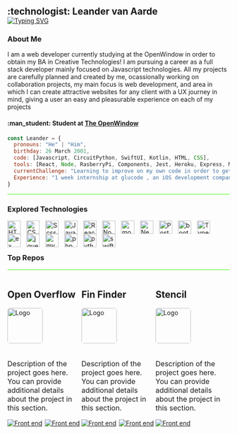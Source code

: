 <!-- HEADER SECTION -->
<h2 align="left" style="padding:0;margin:0;">:technologist: Leander van Aarde</h2>
<a href="https://git.io/typing-svg"><img src="https://readme-typing-svg.demolab.com?font=Fira+Code&weight=600&size=32&pause=1000&color=00FF41&center=true&vCenter=true&width=1400&lines=Web+Developer" alt="Typing SVG" /></a>
</br> 

### About Me

<p align="left" > I am a web developer currently studying at the OpenWindow in order to obtain my BA in Creative Technologies! I am pursuing a career as a full stack developer mainly focused on Javascript technologies. All my projects are carefully planned and created by me, ocassionally working on collaboration projects, my main focus is web development, and area in which I can create attractive websites for any client with a UX journey in mind, giving a user an easy and pleasurable experience on each of my projects </p>

<h4 align="left" >:man_student: Student at <a href="https://www.openwindow.co.za/ ">The OpenWindow </a></h4>

```javascript
const Leander = {
  pronouns: "He" | "Him",
  birthday: 26 March 2001,
  code: [Javascript, CircuitPython, SwiftUI, Kotlin, HTML, CSS],
  tools: [React, Node, RasberryPi, Components, Jest, Heroku, Express, MongoDB, Angular, Jquery, Bootstrap, Scss, SocketIO, AWS],
  currentChallenge: "Learning to improve on my own code in order to get the best outcome, I am also currently learning angular!"
  Experience: "1 week internship at glucode , an iOS development company based in Sandton" 
}
```
<hr style="height: 
1.5px; background-color: #3AFF00;" />

### Explored Technologies

<img align="left" alt="HTML" width="30px" style="padding-right:10px;" src="https://cdn.jsdelivr.net/gh/devicons/devicon/icons/html5/html5-plain.svg" />
<img align="left" alt="CSS" width="30px" style="padding-right:10px;" src="https://cdn.jsdelivr.net/gh/devicons/devicon/icons/css3/css3-plain.svg" />
<img align="left" alt="Scss" width="30px" style="padding-right:10px;" src="https://avatars.githubusercontent.com/u/317889?v=4" />
<img align="left" alt="JavaScript" width="30px" style="padding-right:10px;" src="https://cdn.jsdelivr.net/gh/devicons/devicon/icons/javascript/javascript-plain.svg" />
<img align="left" alt="React" width="30px" style="padding-right:10px;" src="https://cdn.jsdelivr.net/gh/devicons/devicon/icons/react/react-original.svg" />
<img align="left" alt="NodeJS" width="30px" style="padding-right:10px;" src="https://cdn.jsdelivr.net/gh/devicons/devicon/icons/nodejs/nodejs-original.svg" />
<img align="left" alt="mongodb" width="30px" style="padding-right:10px;" src="https://cdn.jsdelivr.net/gh/devicons/devicon/icons/mongodb/mongodb-original.svg" />
<img align="left" alt="Next" width="30px" style="padding-right:10px;" src="https://cdn.jsdelivr.net/gh/devicons/devicon/icons/nextjs/nextjs-original.svg" />
<img align="left" alt="PostGres" width="30px" style="padding-right:10px;" src="https://cdn.jsdelivr.net/gh/devicons/devicon/icons/postgresql/postgresql-original.svg" />
<img align="left" alt="bootstrap" width="30px" style="padding-right:10px;" src="https://cdn.jsdelivr.net/gh/devicons/devicon/icons/bootstrap/bootstrap-original.svg" />
<img align="left" alt="TypeScript" width="30px" style="padding-right:10px;"  src="https://cdn.jsdelivr.net/gh/devicons/devicon/icons/typescript/typescript-original.svg" />
<img align="left" alt="ex" width="30px" style="padding-right:10px;" src="https://cdn.jsdelivr.net/gh/devicons/devicon/icons/express/express-original.svg" />
<img align="left" alt="jquery" width="30px" style="padding-right:10px;" src="https://cdn.jsdelivr.net/gh/devicons/devicon/icons/jquery/jquery-original.svg" />
<img align="left" alt="mysql" width="30px" style="padding-right:10px;" src="https://cdn.jsdelivr.net/gh/devicons/devicon/icons/mysql/mysql-original.svg" />
<img align="left" alt="php" width="30px" style="padding-right:10px;" src="https://cdn.jsdelivr.net/gh/devicons/devicon/icons/php/php-original.svg" />
<img align="left" alt="python" width="30px" style="padding-right:10px;" src="https://cdn.jsdelivr.net/gh/devicons/devicon/icons/python/python-original.svg" />
<img align="left" alt="swift" width="30px" style="padding-right:10px;" src="https://cdn.jsdelivr.net/gh/devicons/devicon/icons/swift/swift-original.svg" />
<br/>
<br/>
<br/>


<h3> Top Repos </h3>
<hr style="height: 
1.5px; background-color: #3AFF00;" />

<div style="display: flex; justify-center: flex-start;">
    <div style="margin-right: .25rem; margin-bottom: .5rem">
        <h2>Open Overflow</h2>
        <img src="https://drive.google.com/uc?export=view&id=1xBr2NxxFOauw1FDt6jiUYLSzXYuUIRNr" alt="Logo" style="max-width: 100%;    
              height: 80px; margin-bottom: 20px; border-radius: 5px;">
        <p style="font-size: 16px;">Description of the project goes here. You can provide additional details about the project in this section.</p>
        <div style="display: flex; justify-content: space-between">
        <a href="https://github.com/LeandervanAarde26/openwindowoverflow/tree/main/client">
          <img alt="Front end" title="Open Overflow"              
              src="https://custom-icon-badges.demolab.com/badge/View%20front%20end-red.svg?style=for-the-badge&logo=code&logoSource=feather"/>
        </a>
        <a href="https://github.com/LeandervanAarde26/openwindowoverflow/tree/main/server">
          <img alt="Front end" title="Open Overflow"              
                src="https://custom-icon-badges.demolab.com/badge/View%20back%20end-blue.svg?style=for-the-badge&logo=code&logoSource=feather"/>
        </a>
     </div>
  </div>

<div style="margin-right: .25rem; margin-bottom: .5rem">
        <h2>Fin Finder</h2>
        <img src="https://drive.google.com/uc?export=view&id=1Phfxt9EimjoTJtZxN_6EihLqOA8emI3T" alt="Logo" style="max-width: 100%;    
              height: 80px; margin-bottom: 20px; border-radius: 5px;">
        <p style="font-size: 16px;">Description of the project goes here. You can provide additional details about the project in this section.</p>
        <div style="display: flex; justify-content: space-between">
        <a href="https://github.com/LeandervanAarde/FinFinder">
          <img alt="Front end" title="Open Overflow"              
              src="https://custom-icon-badges.demolab.com/badge/View%20front%20end-red.svg?style=for-the-badge&logo=code&logoSource=feather"/>
        </a>
        <a href="https://github.com/LeandervanAarde/FinFinderServer">
          <img alt="Front end" title="Open Overflow"              
                src="https://custom-icon-badges.demolab.com/badge/View%20back%20end-blue.svg?style=for-the-badge&logo=code&logoSource=feather"/>
        </a>
     </div>
  </div>

  <div style="margin-right: .25rem; margin-bottom: .5rem">
        <h2>Stencil</h2>
        <img src="https://drive.google.com/uc?export=view&id=1LWI8pMyXcQadbetaSuQMNpZArLQBTsjg" alt="Logo" style="max-width: 100%;    
              height: 80px; margin-bottom: 20px; border-radius: 5px;">
        <p style="font-size: 16px;">Description of the project goes here. You can provide additional details about the project in this section.</p>
        <div style="display: flex; justify-content: space-between">
        <a href="https://github.com/LeandervanAarde/stencil">
          <img alt="Front end" title="Stencil front end"              
              src="https://custom-icon-badges.demolab.com/badge/View%20front%20end-red.svg?style=for-the-badge&logo=code&logoSource=feather"/>
        </a>
     </div>
  </div>
</div>



